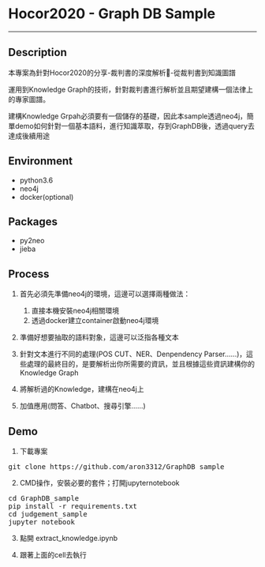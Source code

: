 # Hocor2020 - Graph DB Sample

---

## Description

本專案為針對Hocor2020的分享-裁判書的深度解析-從裁判書到知識圖譜

運用到Knowledge Graph的技術，針對裁判書進行解析並且期望建構一個法律上的專家圖譜。

建構Knowledge Grpah必須要有一個儲存的基礎，因此本sample透過neo4j，簡單demo如何針對一個基本語料，進行知識萃取，存到GraphDB後，透過query去達成後續用途


## Environment

* python3.6
* neo4j
* docker(optional)

## Packages

* py2neo
* jieba


## Process

1. 首先必須先準備neo4j的環境，這邊可以選擇兩種做法：
    1. 直接本機安裝neo4j相關環境
    2. 透過docker建立container啟動neo4j環境
    
2. 準備好想要抽取的語料對象，這邊可以泛指各種文本

3. 針對文本進行不同的處理(POS CUT、NER、Denpendency Parser......)，這些處理的最終目的，是要解析出你所需要的資訊，並且根據這些資訊建構你的Knowledge Graph

4. 將解析過的Knowledge，建構在neo4j上

5. 加值應用(問答、Chatbot、搜尋引擎......)


## Demo

1. 下載專案

<pre>git clone https://github.com/aron3312/GraphDB_sample</pre>

2. CMD操作，安裝必要的套件；打開jupyternotebook

<pre>cd GraphDB_sample
pip install -r requirements.txt
cd judgement_sample
jupyter notebook
</pre>

3. 點開 extract_knowledge.ipynb

4. 跟著上面的cell去執行



